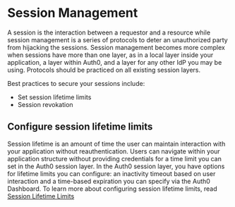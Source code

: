 # Session Management

A session is the interaction between a requestor and a resource while session management is a series of protocols to deter an unauthorized party from hijacking the sessions. Session management becomes more complex when sessions have more than one layer, as in a local layer inside your application, a layer within Auth0, and a layer for any other IdP you may be using. Protocols should be practiced on all existing session layers.

Best practices to secure your sessions include:
<ul>
    <li>
    Set session lifetime limits
    </li>
    <li>
    Session revokation
    </li>
</ul>

## Configure session lifetime limits
Session lifetime is an amount of time the user can maintain interaction with your application without reauthentication. Users can navigate within your application structure without providing credentials for a time limit you can set in the Auth0 session layer. In the Auth0 session layer, you have options for lifetime limits you can configure: an inactivity timeout based on user interaction and a time-based expiration you can specify via the Auth0 Dashboard. To learn more about configuring session lifetime limits, read <a href="https://auth0.com/docs/users/sessions/session-lifetime-limits">Session Lifetime Limits </a>